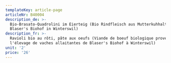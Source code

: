 ```yaml
---
templateKey: article-page
articleNr: B40004
description_de: >-
  Bio-Brasato-Quadrolini im Eierteig (Bio Rindfleisch aus Mutterkuhhaltung von
  Blaser's Biohof in Winterswil)
description_fr: >-
  Ravioli bio au rôti, pâte aux oeufs (Viande de boeuf biologique provenant de
  l'élevage de vaches allaitantes de Blaser's Biohof à Winterswil)
unit: '2'
price: '26'
---
```


